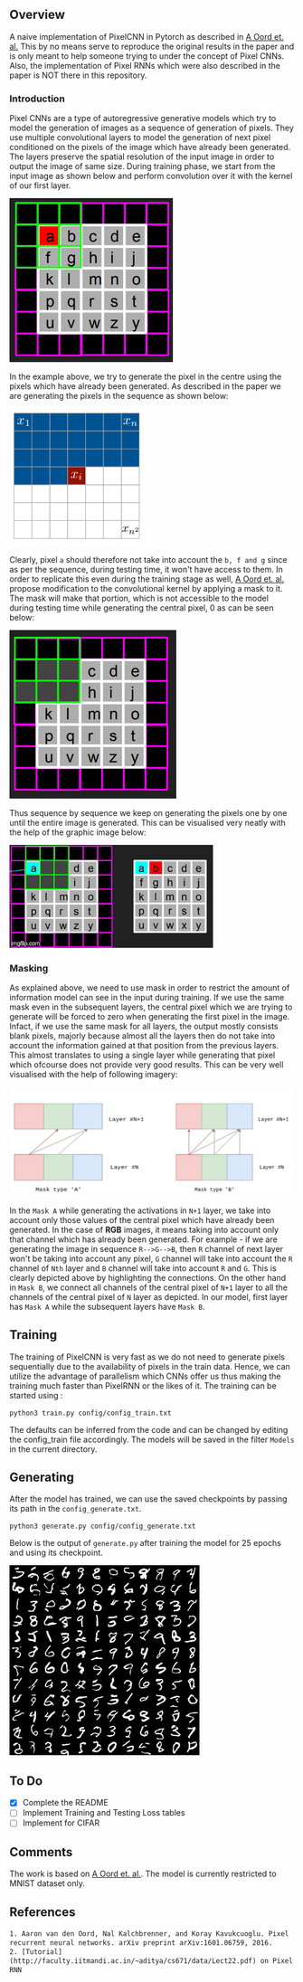 ## Overview
A naive implementation of PixelCNN in Pytorch as described in [A Oord et. al.](https://arxiv.org/abs/1601.06759) This by no means serve to reproduce the original results in the paper and is only meant to help someone trying to under the concept of Pixel CNNs. Also, the implementation of Pixel RNNs which were also described in the paper is NOT there in this repository.


### Introduction
Pixel CNNs are a type of autoregressive generative models which try to model the generation of images as a sequence of generation of pixels. They use multiple convolutional layers to model the generation of next pixel conditioned on the pixels of the image which have already been generated. The layers preserve the spatial resolution of the input image in order to output the image of same size. During training phase, we start from the input image as shown below and perform convolution over it with the kernel of our first layer. 

![Representation of Convolution on the input without masking](images/Unmasked_Conv.png)

In the example above, we try to generate the pixel in the centre using the pixels which have already been generated. As described in the paper we are generating the pixels in the sequence as shown below:

![Generating image as a sequence of Pixels](images/Sequence.png)

Clearly, pixel `a` should therefore not take into account the `b, f and g` since as per the sequence, during testing time, it won't have access to them. In order to replicate this even during the training stage as well, [A Oord et. al.](https://arxiv.org/abs/1601.06759) propose modification to the convolutional kernel by applying a mask to it. The mask will make that portion, which is not accessible to the model during testing time while generating the central pixel, 0 as can be seen below:

![Representation of Convolution on the input without masking](images/Masked_Conv.png)

Thus sequence by sequence we keep on generating the pixels one by one until the entire image is generated. This can be visualised very neatly with the help of the graphic image below:

![Visualisation](images/Visualisation.gif)

### Masking

As explained above, we need to use mask in order to restrict the amount of information model can see in the input during training. If we use the same mask even in the subsequent layers, the central pixel which we are trying to generate will be forced to zero when generating the first pixel in the image. Infact, if we use the same mask for all layers, the output mostly consists blank pixels, majorly because almost all the layers then do not take into account the information gained at that position from the previous layers. This almost translates to using a single layer while generating that pixel which ofcourse does not provide very good results. This can be very well visualised with the help of following imagery:

![Masking](images/Masking.png)

In the `Mask A` while generating the activations in `N+1` layer, we take into account only those values of the central pixel which have already been generated. In the case of **RGB** images, it means taking into account only that channel which has already been generated. For example - if we are generating the image in sequence `R-->G-->B`, then `R` channel of next layer won't be taking into account any pixel, `G` channel will take into account the `R` channel of `Nth` layer and `B` channel will take into account `R` and `G`. This is clearly depicted above by highlighting the connections. On the other hand in `Mask B`, we connect all channels of the central pixel of `N+1` layer to all the channels of the central pixel of `N` layer as depicted. In our model, first layer has `Mask A` while the subsequent layers have `Mask B`.

## Training

The training of PixelCNN is very fast as we do not need to generate pixels sequentially due to the availability of pixels in the train data. Hence, we can utilize the advantage of parallelism which CNNs offer us thus making the training much faster than PixelRNN or the likes of it. The training can be started using :
```
python3 train.py config/config_train.txt
```

The defaults can be inferred from the code and can be changed by editing the config_train file accordingly. The models will be saved in the filter `Models` in the current directory.

## Generating 

After the model has trained, we can use the saved checkpoints by passing its path in the `config_generate.txt`.

```
python3 generate.py config/config_generate.txt

```

Below is the output of `generate.py` after training the model for 25 epochs and using its checkpoint.

![Sample](images/sample.png)  



## To Do

- [X] Complete the README
- [ ] Implement Training and Testing Loss tables
- [ ] Implement for CIFAR

## Comments

The work is based on [A Oord et. al.](https://arxiv.org/abs/1601.06759). The model is currently restricted to MNIST dataset only.

## References
```
1. Aaron van den Oord, Nal Kalchbrenner, and Koray Kavukcuoglu. Pixel recurrent neural networks. arXiv preprint arXiv:1601.06759, 2016.
2. [Tutorial](http://faculty.iitmandi.ac.in/~aditya/cs671/data/Lect22.pdf) on Pixel RNN 
```





